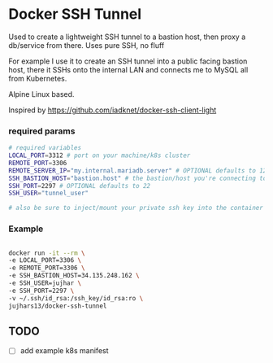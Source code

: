 
# Docker SSH Tunnel

Used to create a lightweight SSH tunnel to a bastion host, then proxy a db/service from there.  Uses pure SSH, no fluff

For example I use it to create an SSH tunnel into a public facing bastion host, there it SSHs onto the internal LAN and connects me to MySQL all from Kubernetes.

 Alpine Linux based.

Inspired by https://github.com/iadknet/docker-ssh-client-light 

### required params
```bash
# required variables
LOCAL_PORT=3312 # port on your machine/k8s cluster
REMOTE_PORT=3306
REMOTE_SERVER_IP="my.internal.mariadb.server" # OPTIONAL defaults to 127.0.0.1
SSH_BASTION_HOST="bastion.host" # the bastion/host you're connecting to
SSH_PORT=2297 # OPTIONAL defaults to 22
SSH_USER="tunnel_user"

# also be sure to inject/mount your private ssh key into the container to /ssh_key/id_rsa
```

### Example
```bash

docker run -it --rm \
-e LOCAL_PORT=3306 \
-e REMOTE_PORT=3306 \
-e SSH_BASTION_HOST=34.135.248.162 \
-e SSH_USER=jujhar \
-e SSH_PORT=2297 \
-v ~/.ssh/id_rsa:/ssh_key/id_rsa:ro \
jujhars13/docker-ssh-tunnel
```

## TODO
- [ ] add example k8s manifest